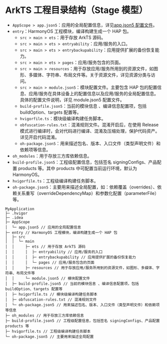 # ArkTS 工程目录结构（Stage 模型）

- `AppScope > app.json5`：应用的全局配置信息，详见[app.json5 配置文件](./index.md)。
- `entry`：HarmonyOS 工程模块，编译构建生成一个 HAP 包。
  - `src > main > ets`：用于存放 ArkTS 源码。
  - `src > main > ets > entryability`：应用/服务的入口。
  - `src > main > ets > entrybackupability`：应用提供扩展的备份恢复能力。
  - `src > main > ets > pages`：应用/服务包含的页面。
  - `src > main > resources`：用于存放应用/服务所用到的资源文件，如图形、多媒体、字符串、布局文件等。关于资源文件，详见资源分类与访问。
  - `src > main > module.json5`：模块配置文件。主要包含 HAP 包的配置信息、应用/服务在具体设备上的配置信息以及应用/服务的全局配置信息。具体的配置文件说明，详见 module.json5 配置文件。
  - `build-profile.json5`：当前的模块信息 、编译信息配置项，包括 buildOption、targets 配置等。
  - `hvigorfile.ts`：模块级编译构建任务脚本。
  - `obfuscation-rules.txt`：混淆规则文件。混淆开启后，在使用 Release 模式进行编译时，会对代码进行编译、混淆及压缩处理，保护代码资产。详见开启代码混淆。
  - `oh-package.json5`：用来描述包名、版本、入口文件（类型声明文件）和依赖项等信息。
- `oh_modules`：用于存放三方库依赖信息。
- `build-profile.json5`：工程级配置信息，包括签名 signingConfigs、产品配置 products 等。其中 products 中可配置当前运行环境，默认为 HarmonyOS。
- `hvigorfile.ts`：工程级编译构建任务脚本。
- `oh-package.json5`：主要用来描述全局配置，如：依赖覆盖（overrides）、依赖关系重写（overrideDependencyMap）和参数化配置（parameterFile）等。

```
MyApplication
├─ .hvigor
├─ .idea
├─ AppScope
│  └─ app.json5 // 应用的全局配置信息
├─ entry // HarmonyOS 工程模块，编译构建生成一个 HAP 包
│  ├─ src
│  │  └─ main
│  │     ├─ ets // 用于存放 ArkTS 源码
│  │     │  ├─ entryability // 应用/服务的入口
│  │     │  ├─ entrybackupability // 应用提供扩展的备份恢复能力
│  │     │  └─ pages // 应用/服务包含的页面
│  │     ├─ resources // 用于存放应用/服务所用到的资源文件，如图形、多媒体、字符串、布局文件等
│  │     └─ module.json5 // 模块配置文件
│  ├─ build-profile.json5 // 当前的模块信息 、编译信息配置项，包括 buildOption、targets 配置等
│  ├─ hvigorfile.ts // 模块级编译构建任务脚本
│  ├─ obfuscation-rules.txt // 混淆规则文件
│  └─ oh-package.json5 // 用来描述包名、版本、入口文件（类型声明文件）和依赖项等信息
├─ oh_modules // 用于存放三方库依赖信息
├─ build-profile.json5 // 工程级配置信息，包括签名 signingConfigs、产品配置 products 等
├─ hvigorfile.ts // 工程级编译构建任务脚本
└─ oh-package.json5 // 主要用来描述全局配置

```
